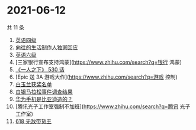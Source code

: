 # 2021-06-12

共 11 条

<!-- BEGIN -->
<!-- 最后更新时间 Sat Jun 12 2021 06:05:20 GMT+0800 (China Standard Time) -->

1. [英语四级](https://www.zhihu.com/search?q=英语四级)
2. [向往的生活制作人独家回应](https://www.zhihu.com/search?q=向往的生活)
3. [英语六级](https://www.zhihu.com/search?q=英语六级)
4. [三家银行宣布支持鸿蒙](https://www.zhihu.com/search?q=银行 鸿蒙)
5. [《一人之下》 530 话](https://www.zhihu.com/search?q=一人之下)
6. [Epic 送 3A 游戏大作](https://www.zhihu.com/search?q=游戏 控制)
7. [白玉兰获奖名单](https://www.zhihu.com/search?q=白玉兰)
8. [白银马拉松事件调查结果](https://www.zhihu.com/search?q=甘肃白银马拉松)
9. [华为手机是比亚迪造的？](https://www.zhihu.com/search?q=华为手机)
10. [腾讯光子工作室强制不加班](https://www.zhihu.com/search?q=腾讯 光子工作室)
11. [618 无敌带货王](https://www.zhihu.com/search?q=脑洞)

<!-- END -->
